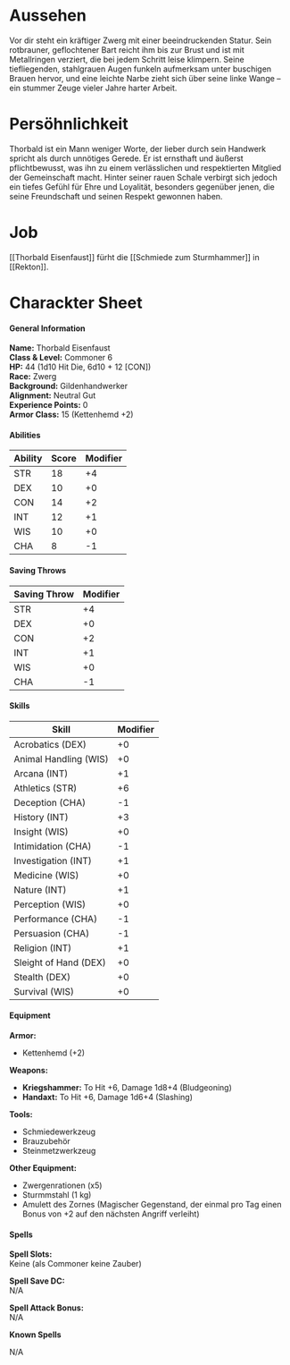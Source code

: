 
# Aussehen

Vor dir steht ein kräftiger Zwerg mit einer beeindruckenden Statur. Sein rotbrauner, geflochtener Bart reicht ihm bis zur Brust und ist mit Metallringen verziert, die bei jedem Schritt leise klimpern. Seine tiefliegenden, stahlgrauen Augen funkeln aufmerksam unter buschigen Brauen hervor, und eine leichte Narbe zieht sich über seine linke Wange – ein stummer Zeuge vieler Jahre harter Arbeit.

# Persöhnlichkeit

Thorbald ist ein Mann weniger Worte, der lieber durch sein Handwerk spricht als durch unnötiges Gerede. Er ist ernsthaft und äußerst pflichtbewusst, was ihn zu einem verlässlichen und respektierten Mitglied der Gemeinschaft macht. Hinter seiner rauen Schale verbirgt sich jedoch ein tiefes Gefühl für Ehre und Loyalität, besonders gegenüber jenen, die seine Freundschaft und seinen Respekt gewonnen haben.

# Job

[[Thorbald Eisenfaust]] fürht die [[Schmiede zum Sturmhammer]] in [[Rekton]].

# Charackter Sheet

#### General Information

**Name:** Thorbald Eisenfaust  
**Class & Level:** Commoner 6  
**HP:** 44 (1d10 Hit Die, 6d10 + 12 [CON])  
**Race:** Zwerg  
**Background:** Gildenhandwerker  
**Alignment:** Neutral Gut  
**Experience Points:** 0  
**Armor Class:** 15 (Kettenhemd +2)

#### Abilities

|Ability|Score|Modifier|
|---|---|---|
|STR|18|+4|
|DEX|10|+0|
|CON|14|+2|
|INT|12|+1|
|WIS|10|+0|
|CHA|8|-1|

#### Saving Throws

|Saving Throw|Modifier|
|---|---|
|STR|+4|
|DEX|+0|
|CON|+2|
|INT|+1|
|WIS|+0|
|CHA|-1|

#### Skills

|Skill|Modifier|
|---|---|
|Acrobatics (DEX)|+0|
|Animal Handling (WIS)|+0|
|Arcana (INT)|+1|
|Athletics (STR)|+6|
|Deception (CHA)|-1|
|History (INT)|+3|
|Insight (WIS)|+0|
|Intimidation (CHA)|-1|
|Investigation (INT)|+1|
|Medicine (WIS)|+0|
|Nature (INT)|+1|
|Perception (WIS)|+0|
|Performance (CHA)|-1|
|Persuasion (CHA)|-1|
|Religion (INT)|+1|
|Sleight of Hand (DEX)|+0|
|Stealth (DEX)|+0|
|Survival (WIS)|+0|

#### Equipment

**Armor:**

- Kettenhemd (+2)

**Weapons:**

- **Kriegshammer:** To Hit +6, Damage 1d8+4 (Bludgeoning)
- **Handaxt:** To Hit +6, Damage 1d6+4 (Slashing)

**Tools:**

- Schmiedewerkzeug
- Brauzubehör
- Steinmetzwerkzeug

**Other Equipment:**

- Zwergenrationen (x5)
- Sturmmstahl (1 kg)
- Amulett des Zornes (Magischer Gegenstand, der einmal pro Tag einen Bonus von +2 auf den nächsten Angriff verleiht)

#### Spells

**Spell Slots:**  
Keine (als Commoner keine Zauber)

**Spell Save DC:**  
N/A

**Spell Attack Bonus:**  
N/A

**Known Spells**

N/A
